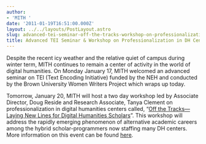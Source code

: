 ```yaml
---
author:
- 'MITH '
date: '2011-01-19T16:51:00.000Z'
layout: ../../layouts/PostLayout.astro
slug: advanced-tei-seminar-off-the-tracks-workshop-on-professionalization-in-dh-centers
title: Advanced TEI Seminar & Workshop on Professionalization in DH Centers
---
```


Despite the recent icy weather and the relative quiet of campus during winter term, MITH continues to remain a center of activity in the world of digital humanities. On Monday January 17, MITH welcomed an advanced seminar on TEI (Text Encoding Initiative) funded by the NEH and conducted by the Brown University Women Writers Project which wraps up today.

Tomorrow, January 20, MITH will host a two day workshop led by Associate Director, Doug Reside and Research Associate, Tanya Clement on professionalization in digital humanities centers called, “[Off the Tracks—Laying New Lines for Digital Humanities Scholars](http://mith.umd.edu/research/off-the-tracks/)”. This workshop will address the rapidly emerging phenomenon of alternative academic careers among the hybrid scholar-programmers now staffing many DH centers. More information on this event can be found [here](http://mith.umd.edu/research/off-the-tracks/).